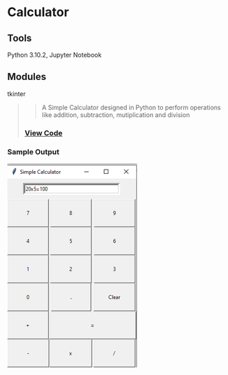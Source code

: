# Calculator
## Tools
Python 3.10.2, Jupyter Notebook
## Modules
tkinter

>>A Simple Calculator designed in Python to perform operations like addition, subtraction, mutiplication and division
>### [View Code](https://github.com/xavierina12/Data-Analytics/blob/main/Projects/Calculator/Calculator.ipynb)

### Sample Output
![](https://github.com/xavierina12/Data-Analytics/blob/main/Projects/Calculator/Calculator.png)





